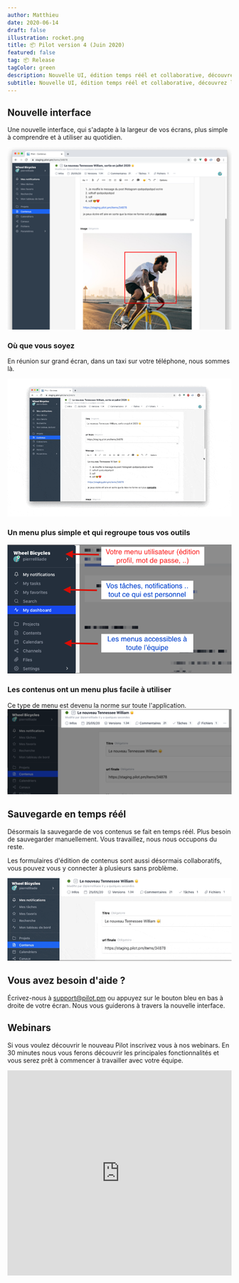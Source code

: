 ```yaml
---
author: Matthieu
date: 2020-06-14
draft: false
illustration: rocket.png
title: 📦 Pilot version 4 (Juin 2020)
featured: false
tag: 📦 Release
tagColor: green
description: Nouvelle UI, édition temps réél et collaborative, découvrez le nouveau Pilot. 
subtitle: Nouvelle UI, édition temps réél et collaborative, découvrez le nouveau Pilot. 
---
```

## Nouvelle interface

Une nouvelle interface, qui s'adapte à la largeur de vos écrans, plus simple à comprendre et à utiliser au quotidien.

![ui.png](ui.png)

### Où que vous soyez

En réunion sur grand écran, dans un taxi sur votre téléphone, nous sommes là.

![responsive.gif](responsive.gif)

### Un menu plus simple et qui regroupe tous vos outils
![newmenu.png](newmenu.png)

### Les contenus ont un menu plus facile à utiliser
Ce type de menu est devenu la norme sur toute l'application.
![itemmenu.png](itemmenu.png)

## Sauvegarde en temps réél

Désormais la sauvegarde de vos contenus se fait en temps réél. Plus besoin de sauvegarder manuellement. Vous travaillez, nous nous occupons du reste.

Les formulaires d'édition de contenus sont aussi désormais collaboratifs, vous pouvez vous y connecter à plusieurs sans problème.

![realtime.gif](realtime.gif)

## Vous avez besoin d'aide ?

Écrivez-nous à support@pilot.pm ou appuyez sur le bouton bleu en bas à droite de votre écran. Nous vous guiderons à travers la nouvelle interface.

## Webinars

Si vous voulez découvrir le nouveau Pilot inscrivez vous à nos webinars. En 30 minutes nous vous ferons découvrir les principales fonctionnalités et vous serez prêt à commencer à travailler avec votre équipe.

<iframe width="100%" height="460" frameborder="0" src="https://app.livestorm.co/p/b155b680-1f96-435f-b270-e4c89350a24e/form" title="Pilot : Tout comprendre pour rejoindre rapidement une équipe existante | Pilotpm"></iframe>